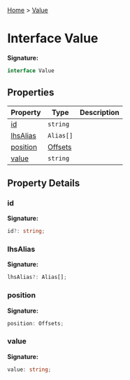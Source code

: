 [Home](../index.md) &gt; [Value](./value.md)

# Interface Value

<b>Signature:</b>

```typescript
interface Value 
```

## Properties

|  Property | Type | Description |
|  --- | --- | --- |
|  [id](./value.md#id-property) | `string` |  |
|  [lhsAlias](./value.md#lhsAlias-property) | `Alias[]` |  |
|  [position](./value.md#position-property) | [Offsets](../types/offsets.md) |  |
|  [value](./value.md#value-property) | `string` |  |

## Property Details

<a id="id-property"></a>

### id

<b>Signature:</b>

```typescript
id?: string;
```

<a id="lhsAlias-property"></a>

### lhsAlias

<b>Signature:</b>

```typescript
lhsAlias?: Alias[];
```

<a id="position-property"></a>

### position

<b>Signature:</b>

```typescript
position: Offsets;
```

<a id="value-property"></a>

### value

<b>Signature:</b>

```typescript
value: string;
```
